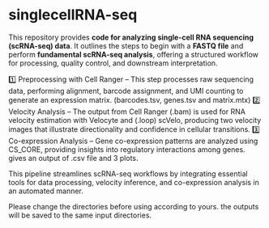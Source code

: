 # singlecellRNA-seq
This repository provides **code for analyzing single-cell RNA sequencing (scRNA-seq) data**. It outlines the steps to begin with a **FASTQ file** and perform **fundamental scRNA-seq analysis**, offering a structured workflow for processing, quality control, and downstream interpretation.

1️⃣ Preprocessing with Cell Ranger – This step processes raw sequencing data, performing alignment, barcode assignment, and UMI counting to generate an expression matrix. (barcodes.tsv, genes.tsv and matrix.mtx)
2️⃣ Velocity Analysis – The output from Cell Ranger (.bam) is used for RNA velocity estimation with Velocyte and (.loop) scVelo, producing two velocity images that illustrate directionality and confidence in cellular transitions. 
3️⃣ Co-expression Analysis – Gene co-expression patterns are analyzed using CS_CORE, providing insights into regulatory interactions among genes. gives an output of .csv file and 3 plots.

This pipeline streamlines scRNA-seq workflows by integrating essential tools for data processing, velocity inference, and co-expression analysis in an automated manner. 

Please change the directories before using according to yours. the outputs will be saved to the same input directories. 
